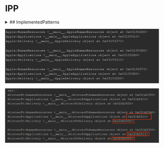 # IPP
 
<details>
<summary>## ImplementedPatterns </summary>

- Abstract Factory
- Factory
- Singleton

### Abstract factory and Factory
MicrosoftServiceFactory and AppleServiceFactory(concrete factories) → Service factory(abstract factory)

### Singleton
Creates only a single instance of the same object
</details>



![ScreenShot](screens/1.png)

![ScreenShot](screens/2.png)
